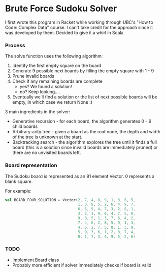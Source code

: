 # Brute Force Sudoku Solver

I first wrote this program in Racket while working through UBC's "How to Code: Complex Data" course. I can't take credit for the
approach since it was developed by them. Decided to give it a whirl in Scala.

### Process

The solve function uses the following algorithm:
1. Identify the first empty square on the board
2. Generate 9 possible next boards by filling the empty square with 1 - 9
3. Prune invalid boards
4. Check if any remaining boards are complete
    - yes? We found a solution!
    - no? Keep looking....
5. Eventually we'll find a solution or the list of next possible boards will be empty, in which case
we return None :(

3 main ingredients in the solver:
- Generative recursion - for each board, the algorithm generates 0 - 9 child boards
- Arbitrary-arity tree - given a board as the root node, the depth and width of the tree is unknown at the start.
- Backtracking search - the algorithm explores the tree until it finds a full board (this is a solution since invalid
boards are immediately pruned) or there are no unvisited boards left.

### Board representation

The Sudoku board is represented as an 81 element Vector. 0 represents a blank square.

For example:
```scala
val BOARD_FOUR_SOLUTION = Vector(2, 7, 4, 8, 9, 1, 3, 6, 5,
                                 1, 3, 8, 5, 2, 6, 4, 9, 7,
                                 6, 5, 9, 4, 7, 3, 2, 8, 1,
                                 3, 2, 1, 9, 6, 4, 7, 5, 8,
                                 9, 8, 5, 1, 3, 7, 6, 4, 2,
                                 7, 4, 6, 2, 8, 5, 9, 1, 3,
                                 4, 6, 2, 7, 5, 8, 1, 3, 9,
                                 5, 9, 3, 6, 1, 2, 8, 7, 4,
                                 8, 1, 7, 3, 4, 9, 5, 2, 6)
```

### TODO
- Implement Board class
- Probably more efficient if solver immediately checks if board is valid
